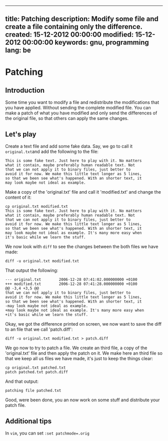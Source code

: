 -----
title: Patching
description: Modify some file and create a file containing only the difference.
created: 15-12-2012 00:00:00
modified: 15-12-2012 00:00:00
keywords: gnu, programming
lang: be
-----

# Patching

## Introduction

Some time you want to modify a file and redistribute the modifications that you have applied. Without sending the complete modified file. You can make a patch of what you have modified and only send the differences of the original file, so that others can apply the same changes.

## Let's play

Create a text file and add some fake data. Say, we go to call it `original.txt`and add the following to the file:

    This is some fake text. Just here to play with it. No matters
    what it contain, maybe preferably human readable text. Not
    that we can not apply it to binary files, just better to
    avoid it for now. We make this little text longer as 5 lines,
    so that we been see what's happened. With an shorter text, it
    may look maybe not ideal as example.

Make a copy of the 'original.txt' file and call it 'modified.txt' and change the content of it:

    cp original.txt modified.txt
    This is some fake text. Just here to play with it. No matters
    what it contain, maybe preferably human readable text. Not
    that we can not apply it to binary files, just better to
    avoid it for now. We make this little text longer as 5 lines,
    so that we been see what's happened. With an shorter text, it
    may look maybe not ideal as example. It's many more easy when
    it's basic while we learn the stuff.

We now look with `diff` to see the changes between the both files we have made:

    diff -u original.txt modified.txt

That output the following:

    --- original.txt        2006-12-28 07:41:02.000000000 +0100
    +++ modified.txt        2006-12-28 07:41:28.000000000 +0100
    @@ -3,4 +3,5 @@
    that we can not apply it to binary files, just better to
    avoid it for now. We make this little text longer as 5 lines,
    so that we been see what's happened. With an shorter text, it
    -may look maybe not ideal as example.
    +may look maybe not ideal as example. It's many more easy when
    +it's basic while we learn the stuff.

Okay, we got the difference printed on screen, we now want to save the diff to an file that we call 'patch.diff':

    diff -u original.txt modified.txt > patch.diff

We go now to try to patch a file. We create an third file, a copy of the 'original.txt' file and then apply the patch on it. We make here an third file so that we keep all us files we have made, it's just to keep the things clear:

    cp original.txt patched.txt
    patch patched.txt patch.diff

And that output:

    patching file patched.txt

Good, were been done, you an now work on some stuff and distribute your patch file.

## Additional tips

In `vim`, you can set `:set patchmode=.orig`
